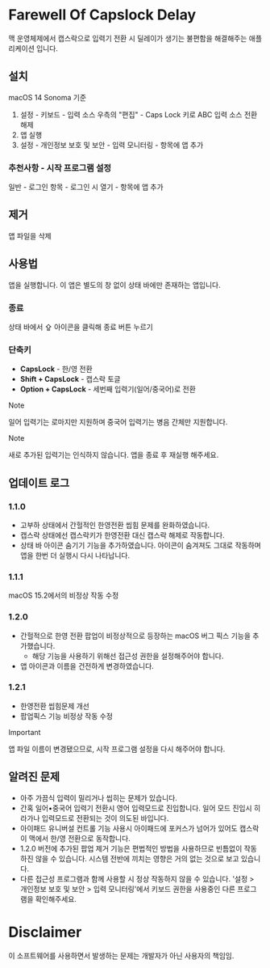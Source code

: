 # Farewell Of Capslock Delay
맥 운영체제에서 캡스락으로 입력기 전환 시 딜레이가 생기는 불편함을 해결해주는 애플리케이션 입니다.

## 설치
macOS 14 Sonoma 기준
1. 설정 - 키보드 - 입력 소스 우측의 "편집" - Caps Lock 키로 ABC 입력 소스 전환 해제
2. 앱 실행
3. 설정 - 개인정보 보호 및 보안 - 입력 모니터링 - 항목에 앱 추가

### 추천사항 - 시작 프로그램 설정
일반 - 로그인 항목 - 로그인 시 열기 - 항목에 앱 추가

## 제거
앱 파일을 삭제

## 사용법
앱을 실행합니다. 이 앱은 별도의 창 없이 상태 바에만 존재하는 앱입니다.
### 종료
상태 바에서 ⇪ 아이콘을 클릭해 종료 버튼 누르기
### 단축키
* **CapsLock** - 한/영 전환
* **Shift + CapsLock** - 캡스락 토글
* **Option + CapsLock** - 세번째 입력기(일어/중국어)로 전환

> [!Note]
> 일어 입력기는 로마지만 지원하며 중국어 입력기는 병음 간체만 지원합니다.

> [!Note]
> 새로 추가된 입력기는 인식하지 않습니다. 앱을 종료 후 재실행 해주세요.

## 업데이트 로그
### 1.1.0
* 고부하 상태에서 간헐적인 한영전환 씹힘 문제를 완화하였습니다.
* 캡스락 상태에선 캡스락키가 한영전환 대신 캡스락 해제로 작동합니다.
* 상태 바 아이콘 숨기기 기능을 추가하였습니다. 아이콘이 숨겨져도 그대로 작동하며 앱을 한번 더 실행시 다시 나타납니다.

### 1.1.1
macOS 15.2에서의 비정상 작동 수정

### 1.2.0
* 간헐적으로 한영 전환 팝업이 비정상적으로 등장하는 macOS 버그 픽스 기능을 추가했습니다.
	* 해당 기능을 사용하기 위해선 접근성 권한을 설정해주어야 합니다.
* 앱 아이콘과 이름을 건전하게 변경하였습니다.

### 1.2.1
* 한영전환 씹힘문제 개선
* 팝업픽스 기능 비정상 작동 수정

> [!Important]
> 앱 파일 이름이 변경됐으므로, 시작 프로그램 설정을 다시 해주어야 합니다.


## 알려진 문제
* 아주 가끔식 입력이 밀리거나 씹히는 문제가 있습니다.
* 간혹 일어•중국어 입력기 전환시 영어 입력모드로 진입합니다. 일어 모드 진입시 히라가나 입력모드로 전환되는 것이 의도된 바입니다.
* 아이패드 유니버설 컨트롤 기능 사용시 아이패드에 포커스가 넘어가 있어도 캡스락이 맥에서 한/영 전환으로 동작합니다.
* 1.2.0 버전에 추가된 팝업 제거 기능은 편법적인 방법을 사용하므로 빈틈없이 작동하진 않을 수 있습니다. 시스템 전반에 끼치는 영향은 거의 없는 것으로 보고 있습니다.
* 다른 접근성 프로그램과 함께 사용할 시 정상 작동하지 않을 수 있습니다. '설정 > 개인정보 보호 및 보안 > 입력 모니터링'에서 키보드 권한을 사용중인 다른 프로그램을 확인해주세요.

# Disclaimer
이 소프트웨어를 사용하면서 발생하는 문제는 개발자가 아닌 사용자의 책임임.
